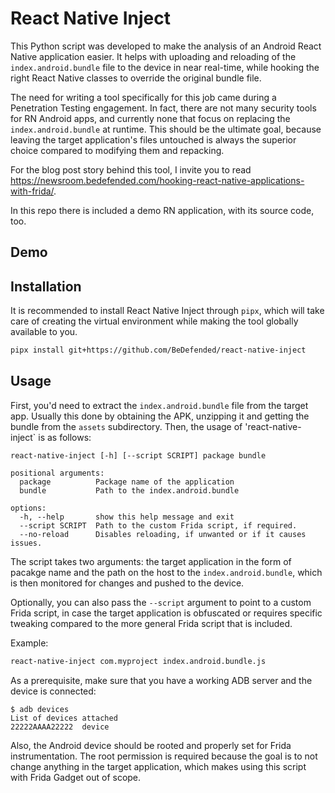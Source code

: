 # React Native Inject

This Python script was developed to make the analysis of an Android React Native application easier. It helps with
uploading and reloading of the `index.android.bundle` file to the device in near real-time, while hooking the right
React Native classes to override the original bundle file.

The need for writing a tool specifically for this job came during a Penetration Testing engagement. In fact, there are
not many security tools for RN Android apps, and currently none that focus on replacing the `index.android.bundle` at
runtime. This should be the ultimate goal, because leaving the target application's files untouched is always the
superior choice compared to modifying them and repacking.

For the blog post story behind this tool, I invite you to
read https://newsroom.bedefended.com/hooking-react-native-applications-with-frida/.

In this repo there is included a demo RN application, with its source code, too.

## Demo

## Installation

It is recommended to install React Native Inject through `pipx`, which will take care of creating the virtual
environment while
making the tool globally available to you.

```bash
pipx install git+https://github.com/BeDefended/react-native-inject
```

## Usage

First, you'd need to extract the `index.android.bundle` file from the target app. Usually this done by obtaining the
APK, unzipping it and getting the bundle from the `assets` subdirectory. Then, the usage of 'react-native-inject` is
as follows:

```commandline
react-native-inject [-h] [--script SCRIPT] package bundle

positional arguments:
  package          Package name of the application
  bundle           Path to the index.android.bundle

options:
  -h, --help       show this help message and exit
  --script SCRIPT  Path to the custom Frida script, if required.
  --no-reload      Disables reloading, if unwanted or if it causes issues.
```

The script takes two arguments: the target application in the form of pacakge name and the path on the host to the
`index.android.bundle`, which is then monitored for changes and pushed to the device.

Optionally, you can also pass the `--script` argument to point to a custom Frida script, in case the target application
is obfuscated or requires specific tweaking compared to the more general Frida script that is included.

Example:

```bash
react-native-inject com.myproject index.android.bundle.js
```

As a prerequisite, make sure that you have a working ADB server and the device is connected:

```commandline
$ adb devices                             
List of devices attached
22222AAAA22222  device
```

Also, the Android device should be rooted and properly set for Frida instrumentation. The root permission is required
because the goal is to not change anything in the target application, which makes using this script with Frida Gadget
out of scope.
